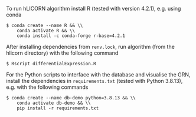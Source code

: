 
To run hLICORN algorithm install R (tested with version 4.2.1), e.g. using conda
```
$ conda create --name R && \\
    conda activate R && \\
    conda install -c conda-forge r-base=4.2.1
```
After installing dependencies from `renv.lock`, run algorithm (from the hlicorn directory) with the following command
```
$ Rscript differentialExpression.R
```

For the Python scripts to interface with the database and visualise the GRN, install the dependencies in `requirements.txt` (tested with Python 3.8.13), e.g. with the following commands

```
$ conda create --name db-demo python=3.8.13 && \\
    conda activate db-demo && \\
    pip install -r requirements.txt
```
